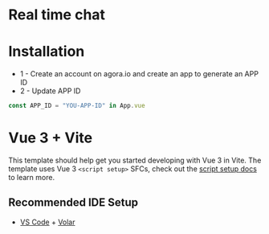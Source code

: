 # Real time chat 


# Installation
* 1 - Create an account on agora.io and create an app to generate an APP ID
* 2 - Update APP ID
```javascript
const APP_ID = "YOU-APP-ID" in App.vue
```

# Vue 3 + Vite

This template should help get you started developing with Vue 3 in Vite. The template uses Vue 3 `<script setup>` SFCs, check out the [script setup docs](https://v3.vuejs.org/api/sfc-script-setup.html#sfc-script-setup) to learn more.

## Recommended IDE Setup

- [VS Code](https://code.visualstudio.com/) + [Volar](https://marketplace.visualstudio.com/items?itemName=Vue.volar)
